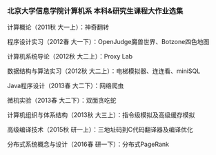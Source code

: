 ### 北京大学信息学院计算机系 本科&研究生课程大作业选集

计算概论（2011秋 大一上）：神奇翻转

程序设计实习（2012春 大一下）：OpenJudge魔兽世界、Botzone四色地图

计算机系统导论（2012秋 大二上）：Proxy Lab

数据结构与算法实习（2012秋 大二上）：电梯模拟器、连连看、miniSQL

Java程序设计（2013春 大二下）：网络爬虫

微机实验（2013春 大二下）：双面贪吃蛇

计算机组织与体系结构（2013秋 大三上）：指令级模拟及高级缓存模拟

高级编译技术（2015秋 研一上）：三地址码到C代码翻译器及编译优化

分布式系统概念与设计（2016春 研一下）：分布式PageRank
